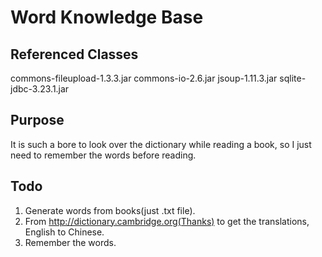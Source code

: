 # Word Knowledge Base

## Referenced Classes
commons-fileupload-1.3.3.jar
commons-io-2.6.jar
jsoup-1.11.3.jar
sqlite-jdbc-3.23.1.jar

## Purpose
It is such a bore to look over the dictionary while reading a book, so I just need to remember the words before reading.

## Todo
1. Generate words from books(just .txt file).
2. From http://dictionary.cambridge.org(Thanks) to get the translations, English to Chinese.
3. Remember the words.


